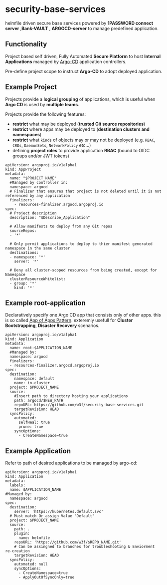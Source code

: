# security-base-services

helmfile driven secure base services powered by **1PASSWORD connect server** ,**Bank-VAULT** , **ARGOCD-server** to manage predefined application.


## Functionality
Project based self driven, Fully Automated **Secure Platform** to host **Internal Applications**  managed by [Argo-CD](https://argo-cd.readthedocs.io/en/stable/#:~:text=Argo%20CD%20is%20implemented%20as,target%20state%20is%20considered%20OutOfSync%20.) application controllers.


Pre-define project scope to instruct **Argo-CD** to adopt deployed application. 

Example Project
----------------
Projects provide a **logical grouping** of applications, which is useful when **Argo CD** is used by **multiple teams**. 

Projects provide the following features:
* **restrict** what may be deployed (**trusted Git source repositories**)
* **restrict** where apps may be deployed to (**destination clusters and namespaces**)
* **restrict** what `kinds` of objects may or may not be deployed (e.g. `RBAC`, `CRDs`, `DaemonSets`, `NetworkPolicy` etc...)
* defining **project roles** to provide application **RBAC** (bound to OIDC groups and/or JWT tokens)

```yaml=
apiVersion: argoproj.io/v1alpha1
kind: AppProject
metadata:
  name: "$PROJECT_NAME"
  #Managed by controller in:
  namespace: argocd
  # Finalizer that ensures that project is not deleted until it is not referenced by any application
  finalizers:
    - resources-finalizer.argocd.argoproj.io
spec:
  # Project description
  description: "$Describe_Application"

  # Allow manifests to deploy from any Git repos
  sourceRepos:
  - '*'

  # Only permit applications to deploy to thier manifest generated namespace in the same cluster
  destinations:
  - namespace: '*'
    server: '*'

  # Deny all cluster-scoped resources from being created, except for Namespace
  clusterResourceWhitelist:
  - group: '*'
    kind: '*'

```

## Example root-application

Declaratively specify one Argo CD app that consists only of other apps.
this is so called [App of Apps Pattern](https://argo-cd.readthedocs.io/en/stable/operator-manual/cluster-bootstrapping/).
exteremly usefull for **Cluster Bootstrapping**, **Disaster Recovery** scenarios.

```yaml=
apiVersion: argoproj.io/v1alpha1
kind: Application
metadata:
  name: root-$APPLICATION_NAME
  #Managed by:
  namespace: argocd
  finalizers:
  - resources-finalizer.argocd.argoproj.io
spec:
  destination:
    namespace: default
    name: in-cluster
  project: $PROJECT_NAME
  source:
    #Insert path to directory hosting your applications
    path: argocd/$NEW_PATH
    repoURL: https://github.com/w3f/security-base-services.git
    targetRevision: HEAD
  syncPolicy:
    automated:
      selfHeal: true
      prune: true
    syncOptions:
      - CreateNamespace=true

```
   
## Example Application
Refer to path of desired applications to be managed by argo-cd:

```yaml=
apiVersion: argoproj.io/v1alpha1
kind: Application
metadata:
  labels:
  name: $APPLICATION_NAME  
#Managed by:
  namespace: argocd
spec:
  destination:
    server: 'https://kubernetes.default.svc'
  # Must match Or assign Value "Default"
  project: $PROJECT_NAME
  source:
    path: .
    plugin:
      name: helmfile
    repoURL: 'https://github.com/w3f/$REPO_NAME.git'
    # Can be assingned to branches for troubleshooting & Enviorment re-creation
    targetRevision: HEAD
  syncPolicy:
    automated: null
    syncOptions:
      - CreateNamespace=true
      - ApplyOutOfSyncOnly=true
```

